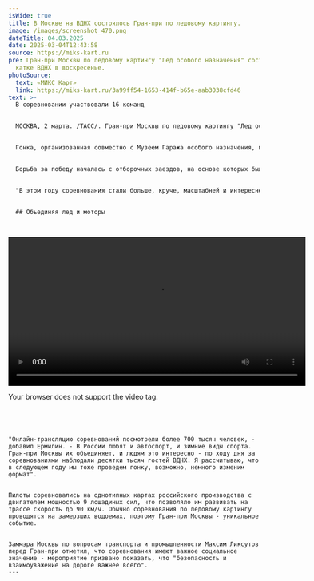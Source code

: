 ```yaml
---
isWide: true
title: В Москве на ВДНХ состоялось Гран-при по ледовому картингу.
image: /images/screenshot_470.png
dateTitle: 04.03.2025
date: 2025-03-04T12:43:58
source: https://miks-kart.ru
pre: Гран-при Москвы по ледовому картингу "Лед особого назначения" состоялся на
  катке ВДНХ в воскресенье.
photoSource:
  text: «МИКС Карт»
  link: https://miks-kart.ru/3a99ff54-1653-414f-b65e-aab3038cfd46
text: >-
  В соревновании участвовали 16 команд


  МОСКВА, 2 марта. /ТАСС/. Гран-при Москвы по ледовому картингу "Лед особого назначения" состоялся на катке ВДНХ в воскресенье.


  Гонка, организованная совместно с Музеем Гаража особого назначения, прошла во второй раз. По сравнению с прошлым годом число участвовавших команд увеличилось с 12 до 16.


  Борьба за победу началась с отборочных заездов, на основе которых были определены четыре сильнейших команды, они разыграли первое место в финальном заезде. Победу одержала команда Музея Гаража особого назначения, у команды "Росгосстрах-Жизнь" второе место, у Russian Racing Group - третье.


  "В этом году соревнования стали больше, круче, масштабней и интересней, - сказал руководитель технического партнера мероприятия Алексей Ермилин. - Это эволюция. Если первое мероприятие было некой пробой пера, то сейчас мы предложили новый формат, который позволил создать на трассе постоянную борьбу. Уникальность мероприятия в том, что соревнования проводятся на катке, под которым стоят ледовые генераторы, поэтому гонку мы бы провели даже при температуре +5 градусов".


  ## Объединяя лед и моторы




  ```

  <video width="595" controls=""> <source src="https://miks-karting.ru/upload/medialibrary/1fb/yyaxw1tlxvo0en1jvtnih6glvq24fhbz.mp4" type="video/mp4">

  Your browser does not support the video tag. </video>

  ```




  "Онлайн-трансляцию соревнований посмотрели более 700 тысяч человек, - добавил Ермилин. - В России любят и автоспорт, и зимние виды спорта. Гран-при Москвы их объединяет, и людям это интересно - по ходу дня за соревнованиями наблюдали десятки тысяч гостей ВДНХ. Я рассчитываю, что в следующем году мы тоже проведем гонку, возможно, немного изменим формат".


  Пилоты соревновались на однотипных картах российского производства с двигателем мощностью 9 лошадиных сил, что позволяло им развивать на трассе скорость до 90 км/ч. Обычно соревнования по ледовому картингу проводятся на замерзших водоемах, поэтому Гран-при Москвы - уникальное событие.


  Заммэра Москвы по вопросам транспорта и промышленности Максим Ликсутов перед Гран-при отметил, что соревнования имеют важное социальное значение - мероприятие призвано показать, что "безопасность и взаимоуважение на дороге важнее всего".
---
```

